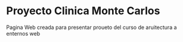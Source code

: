 # Proyecto Clinica Monte Carlos
Pagina Web creada para presentar proueto del curso de aruitectura a enternos web
